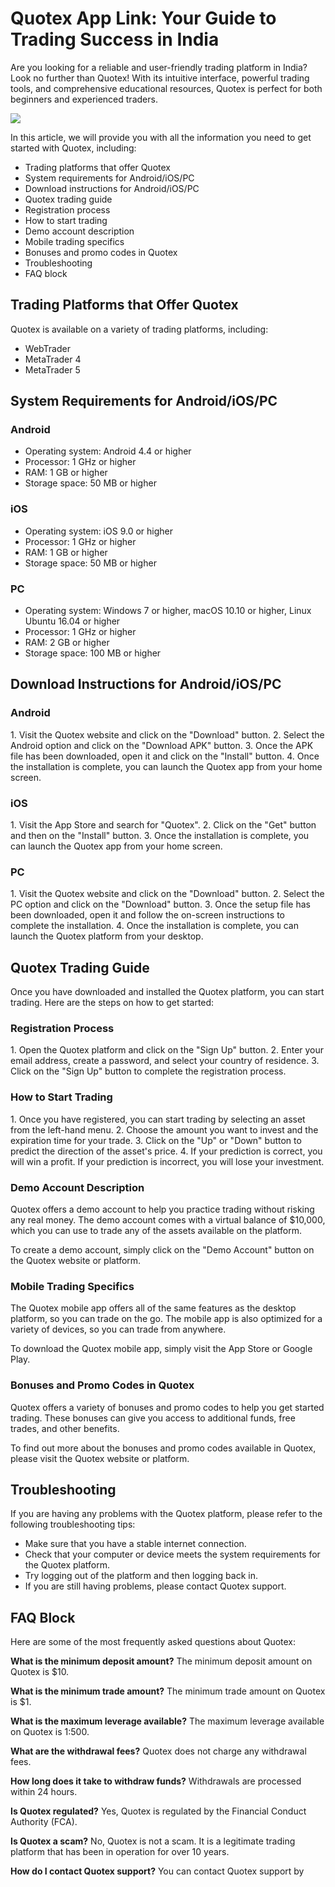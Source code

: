 # Quotex App Link: Your Guide to Trading Success in India

Are you looking for a reliable and user-friendly trading platform in
India? Look no further than Quotex! With its intuitive interface,
powerful trading tools, and comprehensive educational resources, Quotex
is perfect for both beginners and experienced traders.

[![](https://static.quotex.io/files/5_en/300_250.jpg)](https://traff.sbs/brokerqxsignupf)

In this article, we will provide you with all the information you need
to get started with Quotex, including:

-   Trading platforms that offer Quotex
-   System requirements for Android/iOS/PC
-   Download instructions for Android/iOS/PC
-   Quotex trading guide
-   Registration process
-   How to start trading
-   Demo account description
-   Mobile trading specifics
-   Bonuses and promo codes in Quotex
-   Troubleshooting
-   FAQ block

## Trading Platforms that Offer Quotex

Quotex is available on a variety of trading platforms, including:

-   WebTrader
-   MetaTrader 4
-   MetaTrader 5

## System Requirements for Android/iOS/PC

### Android

-   Operating system: Android 4.4 or higher
-   Processor: 1 GHz or higher
-   RAM: 1 GB or higher
-   Storage space: 50 MB or higher

### iOS

-   Operating system: iOS 9.0 or higher
-   Processor: 1 GHz or higher
-   RAM: 1 GB or higher
-   Storage space: 50 MB or higher

### PC

-   Operating system: Windows 7 or higher, macOS 10.10 or higher, Linux
    Ubuntu 16.04 or higher
-   Processor: 1 GHz or higher
-   RAM: 2 GB or higher
-   Storage space: 100 MB or higher

## Download Instructions for Android/iOS/PC

### Android

1\. Visit the Quotex website and click on the "Download" button.
2. Select the Android option and click on the "Download APK"
button. 3. Once the APK file has been downloaded, open it and click on
the "Install" button. 4. Once the installation is complete, you
can launch the Quotex app from your home screen.

### iOS

1\. Visit the App Store and search for "Quotex". 2. Click on the
"Get" button and then on the "Install" button. 3. Once the
installation is complete, you can launch the Quotex app from your home
screen.

### PC

1\. Visit the Quotex website and click on the "Download" button.
2. Select the PC option and click on the "Download" button. 3.
Once the setup file has been downloaded, open it and follow the
on-screen instructions to complete the installation. 4. Once the
installation is complete, you can launch the Quotex platform from your
desktop.

## Quotex Trading Guide

Once you have downloaded and installed the Quotex platform, you can
start trading. Here are the steps on how to get started:

### Registration Process

1\. Open the Quotex platform and click on the "Sign Up" button. 2.
Enter your email address, create a password, and select your country of
residence. 3. Click on the "Sign Up" button to complete the
registration process.

### How to Start Trading

1\. Once you have registered, you can start trading by selecting an
asset from the left-hand menu. 2. Choose the amount you want to invest
and the expiration time for your trade. 3. Click on the "Up" or
"Down" button to predict the direction of the asset\'s price. 4.
If your prediction is correct, you will win a profit. If your prediction
is incorrect, you will lose your investment.

### Demo Account Description

Quotex offers a demo account to help you practice trading without
risking any real money. The demo account comes with a virtual balance of
\$10,000, which you can use to trade any of the assets available on the
platform.

To create a demo account, simply click on the "Demo Account"
button on the Quotex website or platform.

### Mobile Trading Specifics

The Quotex mobile app offers all of the same features as the desktop
platform, so you can trade on the go. The mobile app is also optimized
for a variety of devices, so you can trade from anywhere.

To download the Quotex mobile app, simply visit the App Store or Google
Play.

### Bonuses and Promo Codes in Quotex

Quotex offers a variety of bonuses and promo codes to help you get
started trading. These bonuses can give you access to additional funds,
free trades, and other benefits.

To find out more about the bonuses and promo codes available in Quotex,
please visit the Quotex website or platform.

## Troubleshooting

If you are having any problems with the Quotex platform, please refer to
the following troubleshooting tips:

-   Make sure that you have a stable internet connection.
-   Check that your computer or device meets the system requirements for
    the Quotex platform.
-   Try logging out of the platform and then logging back in.
-   If you are still having problems, please contact Quotex support.

## FAQ Block

Here are some of the most frequently asked questions about Quotex:

**What is the minimum deposit amount?** The minimum deposit amount on
Quotex is \$10.

**What is the minimum trade amount?** The minimum trade amount on Quotex
is \$1.

**What is the maximum leverage available?** The maximum leverage
available on Quotex is 1:500.

**What are the withdrawal fees?** Quotex does not charge any withdrawal
fees.

**How long does it take to withdraw funds?** Withdrawals are processed
within 24 hours.

**Is Quotex regulated?** Yes, Quotex is regulated by the Financial
Conduct Authority (FCA).

**Is Quotex a scam?** No, Quotex is not a scam. It is a legitimate
trading platform that has been in operation for over 10 years.

**How do I contact Quotex support?** You can contact Quotex support by

